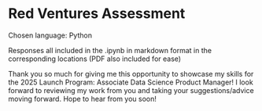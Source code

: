# Red Ventures Assessment

Chosen language: Python  

Responses all included in the .ipynb in markdown format in the corresponding locations (PDF also included for ease)

Thank you so much for giving me this opportunity to showcase my skills for the 2025 Launch Program: Associate Data Science Product Manager! I look forward to reviewing my work from you and taking your suggestions/advice moving forward. Hope to hear from you soon! 
